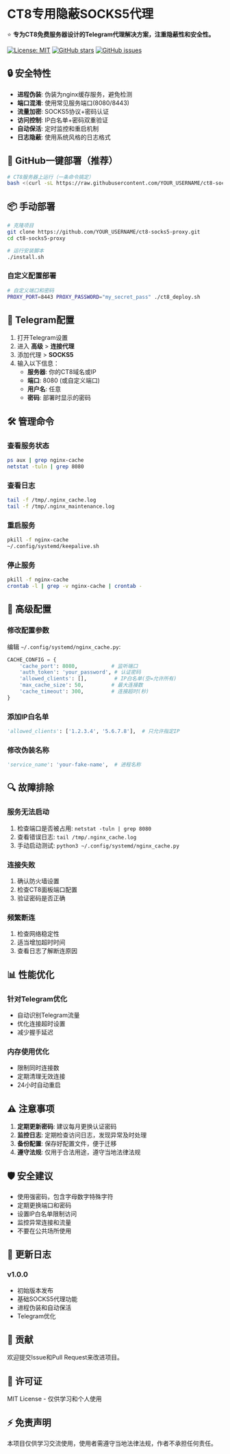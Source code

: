 # CT8专用隐蔽SOCKS5代理

⭐ **专为CT8免费服务器设计的Telegram代理解决方案，注重隐蔽性和安全性。**

[![License: MIT](https://img.shields.io/badge/License-MIT-yellow.svg)](https://opensource.org/licenses/MIT)
[![GitHub stars](https://img.shields.io/github/stars/YOUR_USERNAME/ct8-socks5-proxy.svg)](https://github.com/YOUR_USERNAME/ct8-socks5-proxy/stargazers)
[![GitHub issues](https://img.shields.io/github/issues/YOUR_USERNAME/ct8-socks5-proxy.svg)](https://github.com/YOUR_USERNAME/ct8-socks5-proxy/issues)

## 🔒 安全特性

- **进程伪装**: 伪装为nginx缓存服务，避免检测
- **端口混淆**: 使用常见服务端口(8080/8443)
- **流量加密**: SOCKS5协议+密码认证
- **访问控制**: IP白名单+密码双重验证
- **自动保活**: 定时监控和重启机制
- **日志隐蔽**: 使用系统风格的日志格式

## 🚀 GitHub一键部署（推荐）

```bash
# CT8服务器上运行（一条命令搞定）
bash <(curl -sL https://raw.githubusercontent.com/YOUR_USERNAME/ct8-socks5-proxy/main/quick_deploy.sh)
```

## 📦 手动部署

```bash
# 克隆项目
git clone https://github.com/YOUR_USERNAME/ct8-socks5-proxy.git
cd ct8-socks5-proxy

# 运行安装脚本
./install.sh
```

### 自定义配置部署

```bash
# 自定义端口和密码
PROXY_PORT=8443 PROXY_PASSWORD="my_secret_pass" ./ct8_deploy.sh
```

## 📱 Telegram配置

1. 打开Telegram设置
2. 进入 **高级** > **连接代理**
3. 添加代理 > **SOCKS5**
4. 输入以下信息：
   - **服务器**: 你的CT8域名或IP
   - **端口**: 8080 (或自定义端口)
   - **用户名**: 任意
   - **密码**: 部署时显示的密码

## 🛠️ 管理命令

### 查看服务状态
```bash
ps aux | grep nginx-cache
netstat -tuln | grep 8080
```

### 查看日志
```bash
tail -f /tmp/.nginx_cache.log
tail -f /tmp/.nginx_maintenance.log
```

### 重启服务
```bash
pkill -f nginx-cache
~/.config/systemd/keepalive.sh
```

### 停止服务
```bash
pkill -f nginx-cache
crontab -l | grep -v nginx-cache | crontab -
```

## 🔧 高级配置

### 修改配置参数

编辑 `~/.config/systemd/nginx_cache.py`:

```python
CACHE_CONFIG = {
    'cache_port': 8080,           # 监听端口
    'auth_token': 'your_password', # 认证密码
    'allowed_clients': [],         # IP白名单(空=允许所有)
    'max_cache_size': 50,         # 最大连接数
    'cache_timeout': 300,         # 连接超时(秒)
}
```

### 添加IP白名单

```python
'allowed_clients': ['1.2.3.4', '5.6.7.8'],  # 只允许指定IP
```

### 修改伪装名称

```python
'service_name': 'your-fake-name',  # 进程名称
```

## 🔍 故障排除

### 服务无法启动
1. 检查端口是否被占用: `netstat -tuln | grep 8080`
2. 查看错误日志: `tail /tmp/.nginx_cache.log`
3. 手动启动测试: `python3 ~/.config/systemd/nginx_cache.py`

### 连接失败
1. 确认防火墙设置
2. 检查CT8面板端口配置
3. 验证密码是否正确

### 频繁断连
1. 检查网络稳定性
2. 适当增加超时时间
3. 查看日志了解断连原因

## 📊 性能优化

### 针对Telegram优化
- 自动识别Telegram流量
- 优化连接超时设置
- 减少握手延迟

### 内存使用优化
- 限制同时连接数
- 定期清理无效连接
- 24小时自动重启

## ⚠️ 注意事项

1. **定期更新密码**: 建议每月更换认证密码
2. **监控日志**: 定期检查访问日志，发现异常及时处理
3. **备份配置**: 保存好配置文件，便于迁移
4. **遵守法规**: 仅用于合法用途，遵守当地法律法规

## 🛡️ 安全建议

- 使用强密码，包含字母数字特殊字符
- 定期更换端口和密码
- 设置IP白名单限制访问
- 监控异常连接和流量
- 不要在公共场所使用

## 📝 更新日志

### v1.0.0
- 初始版本发布
- 基础SOCKS5代理功能
- 进程伪装和自动保活
- Telegram优化

## 🤝 贡献

欢迎提交Issue和Pull Request来改进项目。

## 📄 许可证

MIT License - 仅供学习和个人使用

## ⚡ 免责声明

本项目仅供学习交流使用，使用者需遵守当地法律法规，作者不承担任何责任。
